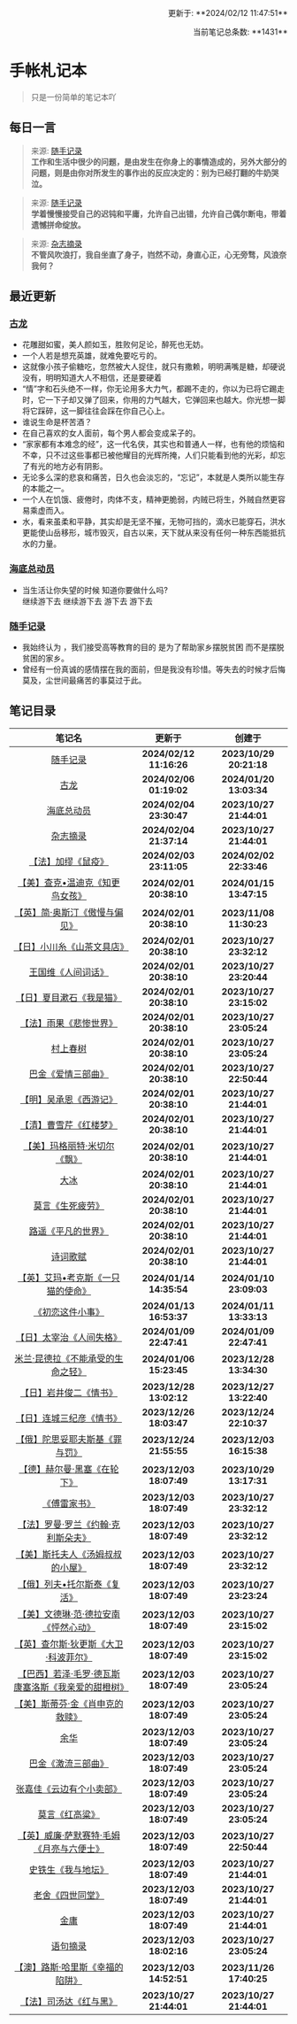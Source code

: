 <p align="right">更新于: **2024/02/12 11:47:51**</p><p align="right">当前笔记总条数: **1431**</p>

# 手帐札记本
> 只是一份简单的笔记本吖

## 每日一言
> 来源: [随手记录](随手记录.md)<br>**工作和生活中很少的问题，是由发生在你身上的事情造成的，另外大部分的问题，则是由你对所发生的事作出的反应决定的：别为已经打翻的牛奶哭泣。**

> 来源: [随手记录](随手记录.md)<br>**学着慢慢接受自己的迟钝和平庸，允许自己出错，允许自己偶尔断电，带着遗憾拼命绽放。**

> 来源: [杂志摘录](杂志摘录.md)<br>**不管风吹浪打，我自坐直了身子，岿然不动，身直心正，心无旁骛，风浪奈我何？**


## 最近更新
### [古龙](图书笔记/古龙.md)
- 花雕甜如蜜，美人颜如玉，胜败何足论，醉死也无妨。
- 一个人若是想充英雄，就难免要吃亏的。
- 这就像小孩子偷糖吃，忽然被大人捉住，就只有撒赖，明明满嘴是糖，却硬说没有，明明知道大人不相信，还是要硬着
- “情”字和石头绝不一样，你无论用多大力气，都踢不走的，你以为已将它踢走时，它一下子却又弹了回来，你用的力气越大，它弹回来也越大。你光想一脚将它踩碎，这一脚往往会踩在你自己心上。
- 谁说生命是杯苦酒？
- 在自己喜欢的女人面前，每个男人都会变成呆子的。
- “家家都有本难念的经”，这一代名侠，其实也和普通人一样，也有他的烦恼和不幸，只不过这些事都已被他耀目的光辉所掩，人们只能看到他的光彩，却忘了有光的地方必有阴影。
- 无论多么深的悲哀和痛苦，日久也会淡忘的，“忘记”，本就是人类所以能生存的本能之一。
- 一个人在饥饿、疲倦时，肉体不支，精神更脆弱，内贼已将生，外贼自然更容易乘虚而入。
- 水，看来虽柔和平静，其实却是无坚不摧，无物可挡的，滴水已能穿石，洪水更能使山岳移形，城市毁灭，自古以来，天下就从来没有任何一种东西能抵抗水的力量。

### [海底总动员](影视笔记/海底总动员.md)
- 当生活让你失望的时候  知道你要做什么吗?<br>继续游下去 继续游下去  游下去  游下去

### [随手记录](随手记录.md)
- 我始终认为 ，我们接受高等教育的目的 是为了帮助家乡摆脱贫困 而不是摆脱贫困的家乡。
- 曾经有一份真诚的感情摆在我的面前，但是我没有珍惜。等失去的时候才后悔莫及，尘世间最痛苦的事莫过于此。

## 笔记目录
| 笔记名 | 更新于 | 创建于 |
| :---: | :---: | :---: |
| [随手记录](随手记录.md) | **2024/02/12 11:16:26** | **2023/10/29 20:21:18** |
| [古龙](图书笔记/古龙.md) | **2024/02/06 01:19:02** | **2024/01/20 13:03:34** |
| [海底总动员](影视笔记/海底总动员.md) | **2024/02/04 23:30:47** | **2023/10/27 21:44:01** |
| [杂志摘录](杂志摘录.md) | **2024/02/04 21:37:14** | **2023/10/27 21:44:01** |
| [【法】加缪《鼠疫》](图书笔记/【法】加缪《鼠疫》.md) | **2024/02/03 23:11:05** | **2024/02/02 22:33:46** |
| [【美】查克•温迪克《知更鸟女孩》](图书笔记/【美】查克•温迪克《知更鸟女孩》.md) | **2024/02/01 20:38:10** | **2024/01/15 13:47:15** |
| [【英】简·奥斯汀《傲慢与偏见》](图书笔记/【英】简·奥斯汀《傲慢与偏见》.md) | **2024/02/01 20:38:10** | **2023/11/08 11:30:23** |
| [【日】小川糸《山茶文具店》](图书笔记/【日】小川糸《山茶文具店》.md) | **2024/02/01 20:38:10** | **2023/10/27 23:32:12** |
| [王国维《人间词话》](图书笔记/王国维《人间词话》.md) | **2024/02/01 20:38:10** | **2023/10/27 23:20:44** |
| [【日】夏目漱石《我是猫》](图书笔记/【日】夏目漱石《我是猫》.md) | **2024/02/01 20:38:10** | **2023/10/27 23:15:02** |
| [【法】雨果《悲惨世界》](图书笔记/【法】雨果《悲惨世界》.md) | **2024/02/01 20:38:10** | **2023/10/27 23:05:24** |
| [村上春树](图书笔记/村上春树.md) | **2024/02/01 20:38:10** | **2023/10/27 23:05:24** |
| [巴金《爱情三部曲》](图书笔记/巴金《爱情三部曲》.md) | **2024/02/01 20:38:10** | **2023/10/27 22:50:44** |
| [【明】吴承恩《西游记》](图书笔记/【明】吴承恩《西游记》.md) | **2024/02/01 20:38:10** | **2023/10/27 21:44:01** |
| [【清】曹雪芹《红楼梦》](图书笔记/【清】曹雪芹《红楼梦》.md) | **2024/02/01 20:38:10** | **2023/10/27 21:44:01** |
| [【美】玛格丽特·米切尔《飘》](图书笔记/【美】玛格丽特·米切尔《飘》.md) | **2024/02/01 20:38:10** | **2023/10/27 21:44:01** |
| [大冰](图书笔记/大冰.md) | **2024/02/01 20:38:10** | **2023/10/27 21:44:01** |
| [莫言《生死疲劳》](图书笔记/莫言《生死疲劳》.md) | **2024/02/01 20:38:10** | **2023/10/27 21:44:01** |
| [路遥《平凡的世界》](图书笔记/路遥《平凡的世界》.md) | **2024/02/01 20:38:10** | **2023/10/27 21:44:01** |
| [诗词歌赋](诗词歌赋.md) | **2024/02/01 20:38:10** | **2023/10/27 21:44:01** |
| [【英】艾玛•考克斯《一只猫的使命》](图书笔记/【英】艾玛•考克斯《一只猫的使命》.md) | **2024/01/14 14:35:54** | **2024/01/10 23:09:03** |
| [《初恋这件小事》](图书笔记/《初恋这件小事》.md) | **2024/01/13 16:53:37** | **2024/01/11 13:33:13** |
| [【日】太宰治《人间失格》](图书笔记/【日】太宰治《人间失格》.md) | **2024/01/09 22:47:41** | **2024/01/09 22:47:41** |
| [米兰·昆德拉《不能承受的生命之轻》](图书笔记/米兰·昆德拉《不能承受的生命之轻》.md) | **2024/01/06 15:23:45** | **2023/12/28 13:34:30** |
| [【日】岩井俊二《情书》](图书笔记/【日】岩井俊二《情书》.md) | **2023/12/28 13:02:12** | **2023/12/27 13:22:40** |
| [【日】连城三纪彦《情书》](图书笔记/【日】连城三纪彦《情书》.md) | **2023/12/26 18:03:47** | **2023/12/24 22:10:37** |
| [【俄】陀思妥耶夫斯基《罪与罚》](图书笔记/【俄】陀思妥耶夫斯基《罪与罚》.md) | **2023/12/24 21:55:55** | **2023/12/03 16:15:38** |
| [【德】赫尔曼·黑塞《在轮下》](图书笔记/【德】赫尔曼·黑塞《在轮下》.md) | **2023/12/03 18:07:49** | **2023/10/29 13:17:31** |
| [《傅雷家书》](图书笔记/《傅雷家书》.md) | **2023/12/03 18:07:49** | **2023/10/27 23:32:12** |
| [【法】罗曼·罗兰《约翰·克利斯朵夫》](图书笔记/【法】罗曼·罗兰《约翰·克利斯朵夫》.md) | **2023/12/03 18:07:49** | **2023/10/27 23:32:12** |
| [【美】斯托夫人《汤姆叔叔的小屋》](图书笔记/【美】斯托夫人《汤姆叔叔的小屋》.md) | **2023/12/03 18:07:49** | **2023/10/27 23:32:12** |
| [【俄】列夫•托尔斯泰《复活》](图书笔记/【俄】列夫•托尔斯泰《复活》.md) | **2023/12/03 18:07:49** | **2023/10/27 23:23:24** |
| [【美】文德琳·范·德拉安南《怦然心动》](图书笔记/【美】文德琳·范·德拉安南《怦然心动》.md) | **2023/12/03 18:07:49** | **2023/10/27 23:15:02** |
| [【英】查尔斯·狄更斯《大卫·科波菲尔》](图书笔记/【英】查尔斯·狄更斯《大卫·科波菲尔》.md) | **2023/12/03 18:07:49** | **2023/10/27 23:15:02** |
| [【巴西】若泽·毛罗·德瓦斯康塞洛斯《我亲爱的甜橙树》](图书笔记/【巴西】若泽·毛罗·德瓦斯康塞洛斯《我亲爱的甜橙树》.md) | **2023/12/03 18:07:49** | **2023/10/27 23:05:24** |
| [【美】斯蒂芬·金《肖申克的救赎》](图书笔记/【美】斯蒂芬·金《肖申克的救赎》.md) | **2023/12/03 18:07:49** | **2023/10/27 23:05:24** |
| [余华](图书笔记/余华.md) | **2023/12/03 18:07:49** | **2023/10/27 23:05:24** |
| [巴金《激流三部曲》](图书笔记/巴金《激流三部曲》.md) | **2023/12/03 18:07:49** | **2023/10/27 23:05:24** |
| [张嘉佳《云边有个小卖部》](图书笔记/张嘉佳《云边有个小卖部》.md) | **2023/12/03 18:07:49** | **2023/10/27 23:05:24** |
| [莫言《红高粱》](图书笔记/莫言《红高粱》.md) | **2023/12/03 18:07:49** | **2023/10/27 23:05:24** |
| [【英】威廉·萨默赛特·毛姆《月亮与六便士》](图书笔记/【英】威廉·萨默赛特·毛姆《月亮与六便士》.md) | **2023/12/03 18:07:49** | **2023/10/27 22:50:44** |
| [史铁生《我与地坛》](图书笔记/史铁生《我与地坛》.md) | **2023/12/03 18:07:49** | **2023/10/27 21:44:01** |
| [老舍《四世同堂》](图书笔记/老舍《四世同堂》.md) | **2023/12/03 18:07:49** | **2023/10/27 21:44:01** |
| [金庸](图书笔记/金庸.md) | **2023/12/03 18:07:49** | **2023/10/27 21:44:01** |
| [语句摘录](新闻笔记/语句摘录.md) | **2023/12/03 18:02:16** | **2023/10/27 23:05:24** |
| [【澳】路斯·哈里斯《幸福的陷阱》](图书笔记/【澳】路斯·哈里斯《幸福的陷阱》.md) | **2023/12/03 14:52:51** | **2023/11/26 17:40:25** |
| [【法】司汤达《红与黑》](图书笔记/【法】司汤达《红与黑》.md) | **2023/10/27 21:44:01** | **2023/10/27 21:44:01** |
